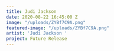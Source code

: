 ```yaml
---
title: Judi Jackson
date: 2020-08-22 16:45:00 Z
image: "/uploads/ZYBf7C9A.png"
featured-image: "/uploads/ZYBf7C9A.png"
artist: 'Judi Jackson '
project: Future Release
---
```



